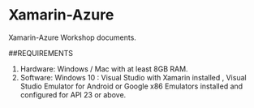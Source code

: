 # Xamarin-Azure
Xamarin-Azure Workshop documents.

##REQUIREMENTS

1. Hardware: Windows / Mac with at least 8GB RAM.
2. Software: Windows 10 :  Visual Studio with Xamarin installed , Visual Studio Emulator for Android or 
   Google x86 Emulators installed and configured for API 23 or above.

